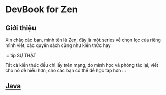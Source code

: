 # DevBook for Zen

## Giới thiệu

Xin chào các bạn, mình tên là [Zen](https://facebook.com/zenfection), đây là một series về chọn lọc của riêng mình viết, các quyển sách cũng như kiến thức hay

::: tip SỰ THẬT

Tất cả kiến thức đều chỉ lấy trên mạng, do mình học và phóng tác lại, viết cho nó dễ hiểu hơn, cho các bạn có thể dễ học tập hơn
:::

## [Java](/devbook/java/)
